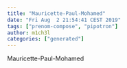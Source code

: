 ```yaml
---
title: "Mauricette-Paul-Mohamed"
date: "Fri Aug  2 21:54:41 CEST 2019"
tags: ["prenom-compose", "pipotron"]
author: m1ch3l
categories: ["generated"]
---
```


Mauricette-Paul-Mohamed
